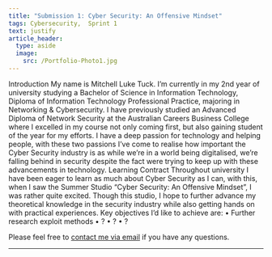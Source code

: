 ```yaml
---
title: "Submission 1: Cyber Security: An Offensive Mindset"
tags: Cybersecurity,  Sprint 1
text: justify
article_header:
  type: aside
  image:
    src: /Portfolio-Photo1.jpg
---
```


Introduction
My name is Mitchell Luke Tuck. I’m currently in my 2nd year of university studying a Bachelor of Science in Information Technology, Diploma of Information Technology Professional Practice, majoring in Networking & Cybersecurity. I have previously studied an Advanced Diploma of Network Security at the Australian Careers Business College where I excelled in my course not only coming first, but also gaining student of the year for my efforts. I have a deep passion for technology and helping people, with these two passions I’ve come to realise how important the Cyber Security industry is as while we’re in a world being digitalised, we’re falling behind in security despite the fact were trying to keep up with these advancements in technology.
Learning Contract
Throughout university I have been eager to learn as much about Cyber Security as I can, with this, when I saw the Summer Studio “Cyber Security: An Offensive Mindset”, I was rather quite excited. Though this studio, I hope to further advance my theoretical knowledge in the security industry while also getting hands on with practical experiences.
Key objectives I’d like to achieve are:
•	Further research exploit methods
•	?
•	?
•	?



Please feel free to [contact me via email](mailto:mitchell.l.tuck@student.uts.edu.au) if you have any questions.

<!--more-->

---
